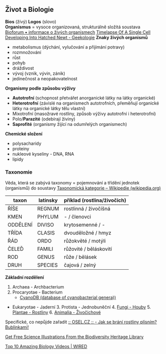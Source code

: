 ## Život a Biologie

**Bios** (žívý) **Logos** (slovo)  
**Organismus** = vysoce organizovaná, strukturálně složitá soustava  
[Bioforum • informace o živých organismech](http://www.bioforum.cz/)
[Timelapse Of A Single Cell Developing Into Hatched Newt - Geekologie](https://geekologie.com/2019/02/timelapse-of-a-single-cell-developing-in.php)
**Znaky živých organismů** 
- metabolismus (dýchání, vylučování a přijímání potravy)  
- rozmnožování  
- růst  
- pohyb  
- dráždivost  
- vývoj (vznik, vývin, zánik)  
- jedinečnost a neopakovatelnost

**Organismy podle způsobu výživy**
- **Autotrofní** (schopnost přetvářet anorganické látky na látky organické)  
- **Heterotrofní** (závislé na organismech autotrofních, přeměňují organické látky na organické látky tělu vlastní)  
- Mixotrofní (masožravé rostliny, způsob výživy autotrofní i heterotrofní)  
- Polo/**Parazité** (odebírají živiny)  
- **Saprofité** (organismy žijící na odumřelých organismech)

**Chemické složení**
- polysacharidy
- proteiny
- nukleové kyseliny - DNA, RNA
- lipidy

### Taxonomie
Věda, která se zabývá taxonomy = pojemnování a třídění jednotek (organismů) do soustavy
[Taxonomická kategorie – Wikipedie (wikipedia.org)](https://cs.wikipedia.org/wiki/Taxonomick%C3%A1_kategorie)

| taxon     | latinsky    | příklad (rostlina/živočich) |
|-----------| ----------- | ----------|
| ŘÍŠE      | REGNUM      | rostlinná / živočíšná|
| KMEN      | PHYLUM      | - / členovci    |
| ODDĚLENÍ  | DIVISO      | krytosemenné / -  |
| TŘÍDA     | CLASIS      | dvouděložné / hmyz  |
| ŘÁD       | ORDO        | růžokvěté / motýli  |
| ČELEĎ     | FAMILI      | růžovité / běláskovití  |
| ROD       | GENUS       | růže / bělásek  |
| DRUH      | SPECIES     | čajová / zelný  |

**Základní rozdělení**
1. Archaea - Archbacterium
2. Procaryotae - Bacterium
	- [CyanoDB (database of cyanobacterial genera))](http://www.cyanodb.cz/)
- Eukaryotae - Jaderní
	3. Protista - Jednobuněční
	4. [Fungi - Houby](./424.md)
	5. [Plantae - Rostliny](./425.md)
	6. [Animalia - Živočichové](./426.md)



Specifické, co nepůjde zařadit
[:: OSEL.CZ :: - Jak se brání rostliny plísním? Bublinkami!](https://www.osel.cz/9925-jak-se-brani-rostliny-plisnim-bublinkami.html)

[Get Free Science Illustrations From the Biodiversity Heritage Library](https://lifehacker.com/get-free-science-illustrations-from-the-biodiversity-he-1841791432)


[Top 10 Amazing Biology Videos | WIRED](https://www.wired.com/2008/11/top-10-amazin-1/)